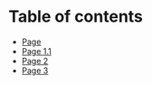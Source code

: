 # Table of contents

* [Page](README.md)
* [Page 1.1](page-1.1.md)
* [Page 2](page-2.md)
* [Page 3](page-3.md)
